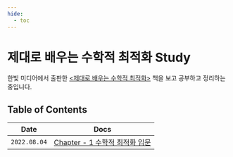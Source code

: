 ```yaml
---
hide:
  - toc
---
```


# 제대로 배우는 수학적 최적화 Study

한빛 미디어에서 출판한 [<제대로 배우는 수학적 최적화>](https://www.hanbit.co.kr/store/books/look.php?p_code=B3558796278) 책을 보고 공부하고 정리하는 중입니다.

## Table of Contents

| Date | Docs |
|---|---|
|`2022.08.04`| [Chapter - 1 수학적 최적화 입문](./chapter1.md) |